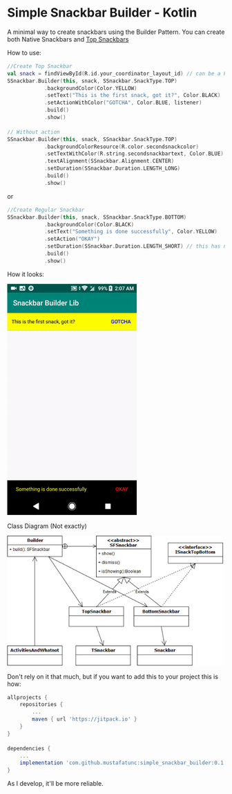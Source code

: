 # Simple Snackbar Builder - Kotlin
A minimal way to create snackbars using the Builder Pattern. 
You can create both Native Snackbars and [Top Snackbars](https://github.com/AndreiD/TSnackBar) 

How to use:

```kotlin
//Create Top Snackbar
val snack = findViewById(R.id.your_coordinator_layout_id) // can be a Frame Layout too
SSnackbar.Builder(this, snack, SSnackbar.SnackType.TOP)
            .backgroundColor(Color.YELLOW)
            .setText("This is the first snack, got it?", Color.BLACK)
            .setActionWithColor("GOTCHA", Color.BLUE, listener)
            .build()
            .show()
            
// Without action
SSnackbar.Builder(this, snack, SSnackbar.SnackType.TOP)
            .backgroundColorResource(R.color.secondsnackcolor)
            .setTextWithColor(R.string.secondsnackbartext, Color.BLUE)
            .textAlignment(SSnackbar.Alignment.CENTER)
            .setDuration(SSnackbar.Duration.LENGTH_LONG)
            .build()
            .show()
```

or

```kotlin
//Create Regular Snackbar
SSnackbar.Builder(this, snack, SSnackbar.SnackType.BOTTOM)
            .backgroundColor(Color.BLACK)
            .setText("Something is done successfully", Color.YELLOW)
            .setAction("OKAY")
            .setDuration(SSnackbar.Duration.LENGTH_SHORT) // this has no effect
            .build()
            .show()
```

How it looks:
<p/>
<img src="https://github.com/mustafatunc/simple_snackbar_builder/blob/master/app/snackbars_gif.gif" width="300">

<p/>
<p/>

Class Diagram (Not exactly)
<p/>
<img src="https://github.com/mustafatunc/simple_snackbar_builder/blob/master/app/snackclass.jpg" width="500">
<p/>
<p/>

Don't rely on it that much, but if you want to add this to your project this is how:

```gradle
allprojects {
    repositories {
        ...
        maven { url 'https://jitpack.io' }
    }
}

dependencies {
    ...
    implementation 'com.github.mustafatunc:simple_snackbar_builder:0.1.0'
}
```

As I develop, it'll be more reliable.


